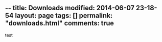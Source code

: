 --
title: Downloads
modified: 2014-06-07 23-18-54
layout: page
tags: []
permalink: "downloads.html"
comments: true
---

test
